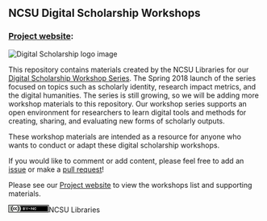 ## NCSU Digital Scholarship Workshops
### [Project website](https://pages.github.ncsu.edu/eyhayes/NCSU-Digital-Scholarship-Workshops/): 

![Digital Scholarship logo image](https://www.lib.ncsu.edu/sites/default/files/styles/738_max_width/public/news_item_alt_02.png?itok=6Rx-SQkE)

This repository contains materials created by the NCSU Libraries for our [Digital Scholarship Workshop Series](https://www.lib.ncsu.edu/news/digital-scholarship-workshop-series-debuts-at-the-libraries). The Spring 2018 launch of the series focused on topics such as scholarly identity, research impact metrics, and the digital humanities. The series is still growing, so we will be adding more workshop materials to this repository.  Our workshop series supports an open environment for researchers to learn digital tools and methods for creating, sharing, and evaluating new forms of scholarly outputs. 

These workshop materials are intended as a resource for anyone who wants to conduct or adapt these digital scholarship workshops.

If you would like to comment or add content, please feel free to add an [issue](https://github.ncsu.edu/eyhayes/NCSU-Digital-Scholarship-Workshops/issues) or make a [pull request](https://github.ncsu.edu/eyhayes/NCSU-Digital-Scholarship-Workshops/pulls)!

Please see our [Project website](https://pages.github.ncsu.edu/eyhayes/NCSU-Digital-Scholarship-Workshops/) to view the workshops list and supporting materials.

<a href="https://creativecommons.org/licenses/by-nc/2.0/"><img src="https://github.com/NCSU-Libraries/digital-scholarship-workshops/blob/master/images/cc-by-nc%20license.png"></a>NCSU Libraries
